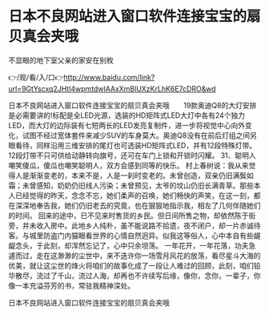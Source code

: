 # 日本不良网站进入窗口软件连接宝宝的扇贝真会夹哦
不显眼的地下室父亲的家安在别枚

👉/观/看/入/口👉http://www.baidu.com/link?url=9GtYscxq2JHtl4wpmtdwIAAxXmBlUXzKrLhK6E7cDRO&wd

日本不良网站进入窗口软件连接宝宝的扇贝真会夹哦　　19款奥迪Q8的大灯安排是必需要讲的!标配是全LED光源，选装的HD矩阵式LED大灯中各有24个独力LED，而大灯的边际装有七短两长的LED发亮复制件，进一步将视觉中心向外变化，试图不经过宽体套件来减少SUV的车身莫大。奥迪Q8没有在前后灯组之间另眼看待，同样沿用三维安排的尾灯也可选装HD矩阵式LED，并有12段特殊灯带。12段灯带不只可供给动静转向旗号，还可在车门上锁和开锁时闪耀。
		31、聪明人嘲笑傻瓜，傻瓜也嘲笑聪明人，双方会感到同等的快乐。
村上春树说：我从来觉得人是渐渐变老的，本来不是，人是一刹时变老的。未曾创造，双亲仍旧满鬓如霜；未曾感知，奶奶仍旧线人污染；未曾预见，太爷的坟山仍旧长满青草。那些本人已经觉得的昨天，念念不忘，她们柔声的召唤，她们畅快的声笑，在这一刻，都在深深地奉告我，她们仍旧老去的究竟，也在狠狠地指示我，相左了几何伴随她们的时间。
回来的途中，已不见来时售货的乡民。但日间所售之物，却依然陈于街旁，并未收入房中。此地乡人纯朴，虽不能说路不拾遗，夜不闭户，却一片赤诚待客。与城里防盗门内猫眼看世界的心情自然迥异。似我这等俗人，心中本自有些龌龊念头，于此刻，却浑然忘记了，心中只余坦荡。
一年花开，一年花落，功夫急遽而过，走在这渺渺的尘世中，来不迭许你一场雪月风花的放荡，看尽星斗大海的优美，就让这尘世的烽火将咱们的故事化成了一段让人难过的回顾，此刻，咱们铅华散尽，流过了千山，流过人海，却再也不许续写后缘，像你，念你，一辈子，你像一本充溢芬芳的书，常驻我精神深处。

日本不良网站进入窗口软件连接宝宝的扇贝真会夹哦
